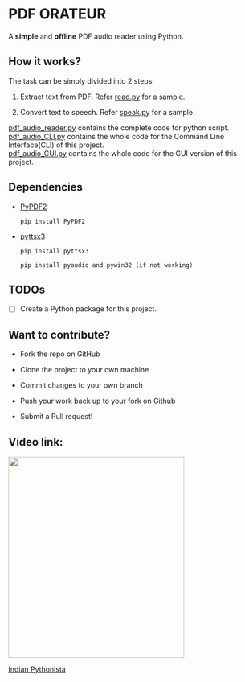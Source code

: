 # PDF ORATEUR

A **simple** and **offline** PDF audio reader using Python.


## How it works?

The task can be simply divided into 2 steps:

1. Extract text from PDF. Refer [read.py](https://github.com/nikhilkumarsingh/PDF_AUDIO_READER/blob/master/read.py) for a sample.

2. Convert text to speech. Refer [speak.py](https://github.com/nikhilkumarsingh/PDF_AUDIO_READER/blob/master/speak.py) for a sample.

[pdf_audio_reader.py](https://github.com/nikhilkumarsingh/PDF_AUDIO_READER/blob/master/pdf_audio_reader.py) contains the complete code for python script.    
[pdf_audio_CLI.py](https://github.com/saberprashant/PDF_AUDIO_READER/blob/prashant/pdf_audio_CLI.py) contains the whole code for the Command Line Interface(CLI) of this project.   
[pdf_audio_GUI.py](https://github.com/saberprashant/PDF_AUDIO_READER/blob/prashant/pdf_audio_GUI.py) contains the whole code for the GUI version of this project.

## Dependencies

- [PyPDF2](https://github.com/mstamy2/PyPDF2)

  ```
  pip install PyPDF2
  ```

- [pyttsx3](https://github.com/nateshmbhat/pyttsx3)
  
  ```
  pip install pyttsx3
  ```
  ```
  pip install pyaudio and pywin32 (if not working)
  ```
  
## TODOs
- [ ] Create a Python package for this project.


## Want to contribute?

- Fork the repo on GitHub

- Clone the project to your own machine

- Commit changes to your own branch

- Push your work back up to your fork on Github

- Submit a Pull request!
 
 
## Video link: 
[<img src=https://i.ytimg.com/vi/J-o99pzbBJk/sddefault.jpg height=400 width=350>](https://www.youtube.com/watch?v=J-o99pzbBJk)

[Indian Pythonista](https://youtube.com/IndianPythonista)
